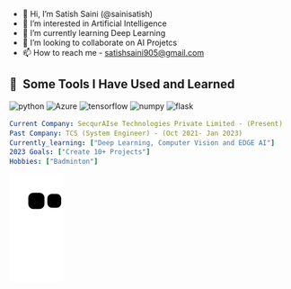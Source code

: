 - 👋 Hi, I’m Satish Saini (@sainisatish)
- 👀 I’m interested in Artificial Intelligence
- 🌱 I’m currently learning Deep Learning
- 💞️ I’m looking to collaborate on AI Projetcs
- 📫 How to reach me - satishsaini905@gmail.com

<h2> 🚀 &nbsp;Some Tools I Have Used and Learned</h2>
<p align="left">
<img src="https://cdn.jsdelivr.net/gh/devicons/devicon/icons/python/python-original-wordmark.svg" alt="python" width="45" height="45"/>
<img src="https://cdn.jsdelivr.net/gh/devicons/devicon/icons/azure/azure-original.svg" alt="Azure" width="45" height="45"/>
<img src="https://cdn.jsdelivr.net/gh/devicons/devicon/icons/tensorflow/tensorflow-original.svg" alt="tensorflow" width="45" height="45"/>
<img src="https://cdn.jsdelivr.net/gh/devicons/devicon/icons/numpy/numpy-original.svg" alt="numpy",width="45" height="45"/>
<img src="https://cdn.jsdelivr.net/gh/devicons/devicon/icons/flask/flask-original.svg" alt="flask",width="45" height="45"/>
</p>

```yaml
Current Company: SecqurAIse Technologies Private Limited - (Present)
Past Company: TCS (System Engineer) - (Oct 2021- Jan 2023)
Currently_learning: ["Deep Learning, Computer Vision and EDGE AI"]
2023 Goals: ["Create 10+ Projects"]
Hobbies: ["Badminton"]


```
![Snake animation](https://github.com/sainisatish/sainisatish/blob/output/github-contribution-grid-snake.svg)


<!---
sainisatish/sainisatish is a ✨ special ✨ repository because its `README.md` (this file) appears on your GitHub profile.
You can click the Preview link to take a look at your changes.
--->
